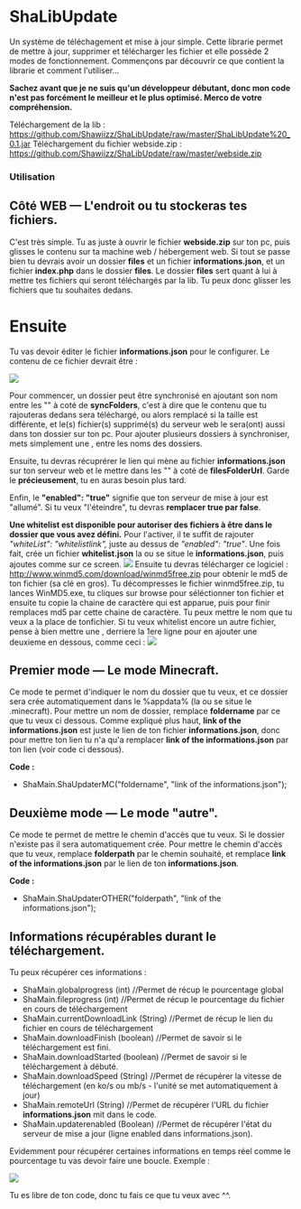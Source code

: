 # ShaLibUpdate
Un système de téléchagement et mise à jour simple. Cette librarie permet de mettre à jour, supprimer et télécharger les fichier et elle possède 2 modes de fonctionnement. Commençons par découvrir ce que contient la librarie et comment l'utiliser...

**Sachez avant que je ne suis qu'un développeur débutant, donc mon code n'est pas forcément le meilleur et le plus optimisé. Merco de votre compréhension.**

Téléchargement de la lib : https://github.com/Shawiizz/ShaLibUpdate/raw/master/ShaLibUpdate%20_0.1.jar
Téléchargement du fichier webside.zip : https://github.com/Shawiizz/ShaLibUpdate/raw/master/webside.zip

### Utilisation
## Côté WEB — L'endroit ou tu stockeras tes fichiers.
C'est très simple. Tu as juste à ouvrir le fichier __webside.zip__ sur ton pc, puis glisses le contenu sur ta machine web / hébergement web. Si tout se passe bien tu devrais avoir un dossier __files__ et un fichier __informations.json__, et un fichier __index.php__ dans le dossier __files__. Le dossier __files__ sert quant à lui à mettre tes fichiers qui seront téléchargés par la lib. Tu peux donc glisser les fichiers que tu souhaites dedans.
# Ensuite
Tu vas devoir éditer le fichier __informations.json__ pour le configurer. Le contenu de ce fichier devrait être :

![](https://image.noelshack.com/fichiers/2020/06/3/1580924086-capture1.png)
 
Pour commencer, un dossier peut être synchronisé en ajoutant son nom entre les "" à coté de __syncFolders__, c'est à dire que le contenu que tu rajouteras dedans sera téléchargé, ou alors remplacé si la taille est différente, et le(s) fichier(s) supprimé(s) du serveur web le sera(ont) aussi dans ton dossier sur ton pc. Pour ajouter plusieurs dossiers à synchroniser, mets simplement une , entre les noms des dossiers.

Ensuite, tu devras récuprérer le lien qui mène au fichier __informations.json__ sur ton serveur web et le mettre dans les "" à coté de __filesFolderUrl__. Garde le __précieusement__, tu en auras besoin plus tard.

Enfin, le __"enabled": "true"__ signifie que ton serveur de mise à jour est "allumé". Si tu veux "l'éteindre", tu devras __remplacer true par false__.

**Une whitelist est disponible pour autoriser des fichiers à être dans le dossier que vous avez défini.**
Pour l'activer, il te suffit de rajouter *"whiteList": "whitelistlink",* juste au dessus de *"enabled": "true"*. Une fois fait, crée un fichier __whitelist.json__ la ou se situe le __informations.json__, puis ajoutes comme sur ce screen.
![](https://ibb.co/9cBHM2Z)
Ensuite tu devras télécharger ce logiciel : http://www.winmd5.com/download/winmd5free.zip pour obtenir le md5 de ton fichier (sa clé en gros). Tu décompresses le fichier winmd5free.zip, tu lances WinMD5.exe, tu cliques sur browse pour séléctionner ton fichier et ensuite tu copie la chaine de caractère qui est apparue, puis pour finir remplaces md5 par cette chaine de caractère. Tu peux mettre le nom que tu veux a la place de tonfichier. Si tu veux whitelist encore un autre fichier, pense à bien mettre une , derriere la 1ere ligne pour en ajouter une deuxieme en dessous, comme ceci :
![](https://ibb.co/xXKbkgq)

## Premier mode — Le mode Minecraft.
Ce mode te permet d'indiquer le nom du dossier que tu veux, et ce dossier sera crée automatiquement dans le %appdata% (la ou se situe le .minecraft). Pour mettre un nom de dossier, remplace __foldername__ par ce que tu veux ci dessous.
Comme expliqué plus haut, __link of the informations.json__ est juste le lien de ton fichier __informations.json__, donc pour mettre ton lien tu n'a qu'a remplacer __link of the informations.json__ par ton lien (voir code ci dessous).

__Code :__
* ShaMain.ShaUpdaterMC("foldername", "link of the informations.json");

## Deuxième mode — Le mode "autre".
Ce mode te permet de mettre le chemin d'accès que tu veux. Si le dossier n'existe pas il sera automatiquement crée. Pour mettre le chemin d'accès que tu veux, remplace __folderpath__ par le chemin souhaité, et remplace __link of the informations.json__ par le lien de ton __informations.json__.

__Code :__
* ShaMain.ShaUpdaterOTHER("folderpath", "link of the informations.json");

## Informations récupérables durant le téléchargement.
Tu peux récupérer ces informations :
* ShaMain.globalprogress (int) //Permet de récup le pourcentage global
* ShaMain.fileprogress (int) //Permet de récup le pourcentage du fichier en cours de téléchargement
* ShaMain.currentDownloadLink (String) //Permet de récup le lien du fichier en cours de téléchargement
* ShaMain.downloadFinish (boolean) //Permet de savoir si le téléchargement est fini.
* ShaMain.downloadStarted (boolean) //Permet de savoir si le téléchargement à débuté.
* ShaMain.downloadSpeed (String) //Permet de récupérer la vitesse de téléchargement (en ko/s ou mb/s - l'unité se met automatiquement à jour)
* ShaMain.remoteUrl (String) //Permet de récupérer l'URL du fichier __informations.json__ mit dans le code.
* ShaMain.updaterenabled (Boolean) //Permet de récupérer l'état du serveur de mise a jour (ligne enabled dans informations.json).

Evidemment pour récupérer certaines informations en temps réel comme le pourcentage tu vas devoir faire une boucle. Exemple :
 
![](https://image.noelshack.com/fichiers/2020/06/3/1580924086-capture2.png)

 Tu es libre de ton code, donc tu fais ce que tu veux avec ^^.
